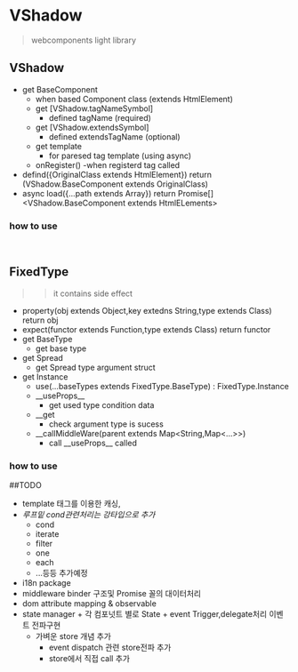 # VShadow
> webcomponents light library

## VShadow
- get BaseComponent 
    - when based Component class (extends HtmlElement)
    - get \[VShadow.tagNameSymbol\]
        - defined tagName (required)
    - get \[VShadow.extendsSymbol\]
        - defined extendsTagName (optional)
    - get template
        - for paresed tag template (using async)
    - onRegister()
        -when registerd tag called
- defind({OriginalClass extends HtmlElement}) return (VShadow.BaseComponent extends OriginalClass)
- async load({...path extends Array<String>}) return Promise\[\]<VShadow.BaseComponent extends HtmlELements>
### how to use
```javascript
    
```

## FixedType
>> it contains side effect
- property(obj extends Object,key extedns String,type extends Class) return obj
- expect(functor extends Function,type extends Class) return functor
- get BaseType 
    - get base type
- get Spread
    - get Spread type argument struct
- get Instance
    - use(...baseTypes extends FixedType.BaseType) : FixedType.Instance
    - \_\_useProps\_\_
        - get used type condition data
    - __get 
        - check argument type is sucess
    - __callMiddleWare(parent extends Map<String,Map<...>>)
        - call \_\_useProps\_\_ called
    
### how to use


##TODO 
- template 태그를 이용한 캐싱,
- _루프밑 cond관련처리는 강타입으로 추가_
    - cond
    - iterate
    - filter
    - one
    - each
    - ...등등 추가예정
- i18n package
- middleware binder 구조및 Promise<null> 꼴의 대이터처리
- dom attribute mapping & observable
- state manager + 각 컴포넛트 별로 State + event Trigger,delegate처리 이벤트 전파구현
    - 가벼운 store 개념 추가
        - event dispatch 관련 store전파 추가
        - store에서 직접 call 추가


